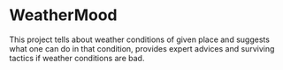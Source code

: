# WeatherMood
This project tells about weather conditions of given place and suggests what one can do in that condition,  provides expert advices and surviving tactics if weather conditions are bad.
